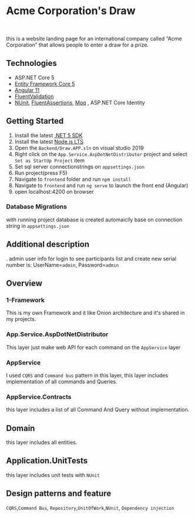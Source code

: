  
 # Acme Corporation's Draw 

<br/>

this is a website landing page for an international company called “Acme Corporation” that allows people to enter a draw for a prize.

## Technologies

* ASP.NET Core 5
* [Entity Framework Core 5](https://docs.microsoft.com/en-us/ef/core/)
* [Angular 11](https://angular.io/)
* [FluentValidation](https://fluentvalidation.net/)
* [NUnit](https://nunit.org/), [FluentAssertions](https://fluentassertions.com/), [Moq](https://github.com/moq) , ASP.NET Core Identity


## Getting Started

1. Install the latest [.NET 5 SDK](https://dotnet.microsoft.com/download/dotnet/5.0)
2. Install the latest [Node.js LTS](https://nodejs.org/en/)
3. Open the `Backend/Draw.APP.sln` on visual studio 2019
4. Right click on the `App.Service.AspDotNetDistributor` project and select `Set as StartUp Project` item
5. Set sql server connectionstrings on `appsettings.json`
6. Run project(press F5)
7. Navigate to `frontend` folder and run `npm install`
8. Navigate to `frontend` and run `ng serve` to launch the front end (Angular)
9. open localhost:4200 on browser

### Database Migrations

with running project database is created automaiclly base on connection string in `appsettings.json`

## Additional description
. admin user info for login to see participants list and create new serial number is: 
    UserName=`admin`, Password=`admin`


## Overview
 
### 1-Framework

This is my own Framework and it like Onion architecture and it's shared in my projects.


### App.Service.AspDotNetDistributor

This layer just make web API for each command on the `AppService` layer 

### AppService

I used `CQRS` and `Command bus` pattern in this layer, this layer includes implementation of all commands and Queries.

### AppService.Contracts

this layer includes a list of all Command And Query without implementation.

## Domain

this layer includes all entities.

## Application.UnitTests

this layer includes unit tests with `NUnit`

## Design patterns and feature
`CQRS`,`Command Bus`, `Repository`,`UnitOfWork`,`NUnit`, `Dependency injection`